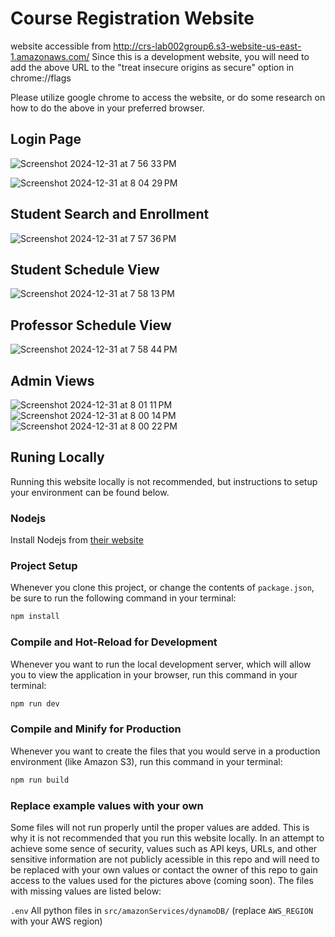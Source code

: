 # Course Registration Website

website accessible from http://crs-lab002group6.s3-website-us-east-1.amazonaws.com/
Since this is a development website, you will need to add the above URL to the "treat insecure origins as secure" option in chrome://flags

Please utilize google chrome to access the website, or do some research on how to do the above in your preferred browser.

## Login Page
![Screenshot 2024-12-31 at 7 56 33 PM](https://github.com/user-attachments/assets/0634ce57-b139-4294-85be-c951c531ba61)

![Screenshot 2024-12-31 at 8 04 29 PM](https://github.com/user-attachments/assets/c6b5d755-5c65-4d65-8146-a314c2e34f8d)

## Student Search and Enrollment
![Screenshot 2024-12-31 at 7 57 36 PM](https://github.com/user-attachments/assets/36f51784-07d4-4d88-a124-d41ac3a0dfae)

## Student Schedule View
![Screenshot 2024-12-31 at 7 58 13 PM](https://github.com/user-attachments/assets/1599a9b2-f6d4-4af4-b508-b4ba5acac467)

## Professor Schedule View
![Screenshot 2024-12-31 at 7 58 44 PM](https://github.com/user-attachments/assets/f92ad62d-2e74-4054-8983-bf16f7228088)

## Admin Views
![Screenshot 2024-12-31 at 8 01 11 PM](https://github.com/user-attachments/assets/06d1cb44-b446-4e6d-b080-2aad7f781c89)
![Screenshot 2024-12-31 at 8 00 14 PM](https://github.com/user-attachments/assets/5a7dd5a9-cf6a-4c25-a3f8-8843909cc22b)
![Screenshot 2024-12-31 at 8 00 22 PM](https://github.com/user-attachments/assets/dec042cb-b79f-48f5-98d5-c4939ba09bd6)

## Runing Locally

Running this website locally is not recommended, but instructions to setup your environment can be found below.

### Nodejs

Install Nodejs from [their website](https://nodejs.org/en)

### Project Setup

Whenever you clone this project, or change the contents of `package.json`, be sure to run the following command in your terminal:

```sh
npm install
```

### Compile and Hot-Reload for Development

Whenever you want to run the local development server, which will allow you to view the application in your browser, run this command in your terminal:

```sh
npm run dev
```

### Compile and Minify for Production

Whenever you want to create the files that you would serve in a production environment (like Amazon S3), run this command in your terminal:

```sh
npm run build
```

### Replace example values with your own

Some files will not run properly until the proper values are added. This is why it is not recommended that you run this website locally. In an attempt to achieve some sence of security, values such as API keys, URLs, and other sensitive information are not publicly acessible in this repo and will need to be replaced with your own values or contact the owner of this repo to gain access to the values used for the pictures above (coming soon). The files with missing values are listed below:

`.env`
All python files in `src/amazonServices/dynamoDB/` (replace `AWS_REGION` with your AWS region)
